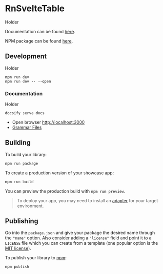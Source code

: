 # RnSvelteTable

Holder

Documentation can be found [here](https://www.richardn.ca/rn-svelte-table/#/).

NPM package can be found [here](https://www.npmjs.com/package/rn-svelte-table).

## Development

Holder

```shell
npm run dev
npm run dev -- --open
```

### Documentation

Holder

```shell
docsify serve docs
```

- Open browser [http://localhost:3000](http://localhost:3000)
- [Grammar Files](https://cdn.jsdelivr.net/npm/prismjs@1/components/)

## Building

To build your library:

```bash
npm run package
```

To create a production version of your showcase app:

```bash
npm run build
```

You can preview the production build with `npm run preview`.

> To deploy your app, you may need to install an [adapter](https://kit.svelte.dev/docs/adapters) for your target environment.

## Publishing

Go into the `package.json` and give your package the desired name through the `"name"` option. Also consider adding a `"license"` field and point it to a `LICENSE` file which you can create from a template (one popular option is the [MIT license](https://opensource.org/license/mit/)).

To publish your library to [npm](https://www.npmjs.com):

```bash
npm publish
```
